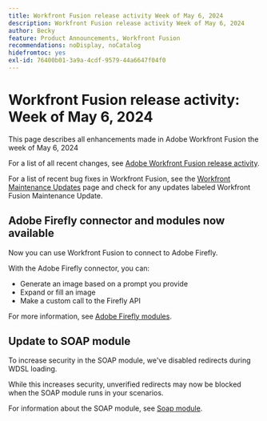 ```yaml
---
title: Workfront Fusion release activity Week of May 6, 2024
description: Workfront Fusion release activity Week of May 6, 2024
author: Becky
feature: Product Announcements, Workfront Fusion
recommendations: noDisplay, noCatalog
hidefromtoc: yes
exl-id: 76400b01-3a9a-4cdf-9579-44a6647f04f0
---
```

# Workfront Fusion release activity: Week of May 6, 2024

This page describes all enhancements made in Adobe Workfront Fusion the week of May 6, 2024

For a list of all recent changes, see [Adobe Workfront Fusion release activity](../../../product-announcements/product-releases/fusion-release-activity/fusion-release-activity.md).

For a list of recent bug fixes in Workfront Fusion, see the [Workfront Maintenance Updates](https://experienceleague.adobe.com/docs/workfront-known-issues/releases/current-updates.html) page and check for any updates labeled Workfront Fusion Maintenance Update.

## Adobe Firefly connector and modules now available

Now you can use Workfront Fusion to connect to Adobe Firefly.

With the Adobe Firefly connector, you can:

* Generate an image based on a prompt you provide
* Expand or fill an image
* Make a custom call to the Firefly API

For more information, see [Adobe Firefly modules](/help/quicksilver/workfront-fusion/apps-and-their-modules/adobe-firefly-modules.md).

## Update to SOAP module

To increase security in the SOAP module, we've disabled redirects during WDSL loading.

While this increases security, unverified redirects may now be blocked when the SOAP module runs in your scenarios.

For information about the SOAP module, see [Soap module](/help/quicksilver/workfront-fusion/apps-and-their-modules/soap-module.md).
